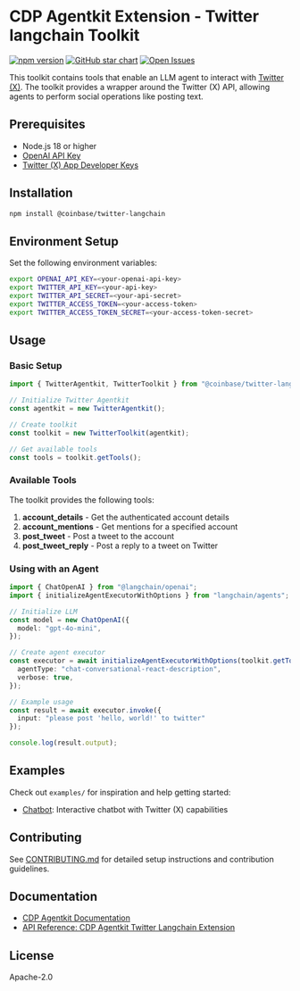 # CDP Agentkit Extension - Twitter langchain Toolkit

[![npm version](https://img.shields.io/npm/v/@coinbase/twitter-langchain.svg?style=flat-square)](https://www.npmjs.com/package/@coinbase/twitter-langchain) [![GitHub star chart](https://img.shields.io/github/stars/coinbase/cdp-agentkit-nodejs?style=flat-square)](https://star-history.com/#coinbase/cdp-agentkit-nodejs) [![Open Issues](https://img.shields.io/github/issues-raw/coinbase/cdp-agentkit-nodejs?style=flat-square)](https://github.com/coinbase/cdp-agentkit-nodejs/issues)

This toolkit contains tools that enable an LLM agent to interact with [Twitter (X)](https://developer.x.com/en/docs/x-api). The toolkit provides a wrapper around the Twitter (X) API, allowing agents to perform social operations like posting text.

## Prerequisites

- Node.js 18 or higher
- [OpenAI API Key](https://platform.openai.com/docs/quickstart#create-and-export-an-api-key)
- [Twitter (X) App Developer Keys](https://developer.x.com/en/portal/dashboard)

## Installation

```bash
npm install @coinbase/twitter-langchain
```

## Environment Setup

Set the following environment variables:

```bash
export OPENAI_API_KEY=<your-openai-api-key>
export TWITTER_API_KEY=<your-api-key>
export TWITTER_API_SECRET=<your-api-secret>
export TWITTER_ACCESS_TOKEN=<your-access-token>
export TWITTER_ACCESS_TOKEN_SECRET=<your-access-token-secret>
```

## Usage

### Basic Setup

```typescript
import { TwitterAgentkit, TwitterToolkit } from "@coinbase/twitter-langchain";

// Initialize Twitter Agentkit
const agentkit = new TwitterAgentkit();

// Create toolkit
const toolkit = new TwitterToolkit(agentkit);

// Get available tools
const tools = toolkit.getTools();
```

### Available Tools

The toolkit provides the following tools:

1. **account_details** - Get the authenticated account details
4. **account_mentions** - Get mentions for a specified account
2. **post_tweet** - Post a tweet to the account
3. **post_tweet_reply** - Post a reply to a tweet on Twitter

### Using with an Agent

```typescript
import { ChatOpenAI } from "@langchain/openai";
import { initializeAgentExecutorWithOptions } from "langchain/agents";

// Initialize LLM
const model = new ChatOpenAI({
  model: "gpt-4o-mini",
});

// Create agent executor
const executor = await initializeAgentExecutorWithOptions(toolkit.getTools(), model, {
  agentType: "chat-conversational-react-description",
  verbose: true,
});

// Example usage
const result = await executor.invoke({
  input: "please post 'hello, world!' to twitter"
});

console.log(result.output);
```

## Examples

Check out `examples/` for inspiration and help getting started:

- [Chatbot](./examples/chatbot/README.md): Interactive chatbot with Twitter (X) capabilities

## Contributing

See [CONTRIBUTING.md](../CONTRIBUTING.md) for detailed setup instructions and contribution guidelines.

## Documentation

- [CDP Agentkit Documentation](https://docs.cdp.coinbase.com/agentkit/docs/welcome)
- [API Reference: CDP Agentkit Twitter Langchain Extension](https://coinbase.github.io/cdp-agentkit-nodejs/twitter-langchain/index.html)

## License

Apache-2.0
